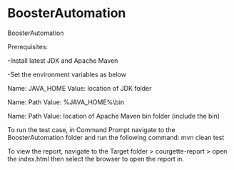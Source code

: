 # BoosterAutomation

BoosterAutomation

Prerequisites:

-Install latest JDK and Apache Maven

-Set the environment variables as below

Name: JAVA_HOME Value: location of JDK folder

Name: Path Value: %JAVA_HOME%\bin

Name: Path Value: location of Apache Maven bin folder (include the bin)

To run the test case, in Command Prompt navigate to the BoosterAutomation folder and run the following command: mvn clean test

To view the report, navigate to the Target folder > courgette-report > open the index.html then select the browser to open the report in.
